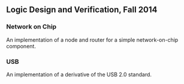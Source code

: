 ## Logic Design and Verification, Fall 2014

### Network on Chip
An implementation of a node and router for a simple network-on-chip component.

### USB
An implementation of a derivative of the USB 2.0 standard.

